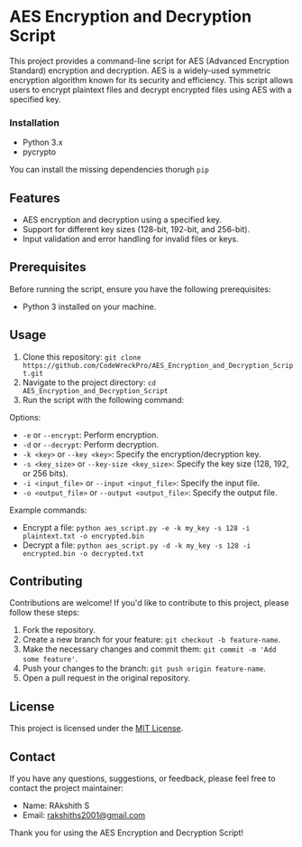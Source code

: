 # AES Encryption and Decryption Script

This project provides a command-line script for AES (Advanced Encryption Standard) encryption and decryption. AES is a widely-used symmetric encryption algorithm known for its security and efficiency. This script allows users to encrypt plaintext files and decrypt encrypted files using AES with a specified key.

### Installation
* Python 3.x
* pycrypto

You can install the missing dependencies thorugh `pip`

## Features

- AES encryption and decryption using a specified key.
- Support for different key sizes (128-bit, 192-bit, and 256-bit).
- Input validation and error handling for invalid files or keys.

## Prerequisites

Before running the script, ensure you have the following prerequisites:

- Python 3 installed on your machine.

## Usage

1. Clone this repository: `git clone https://github.com/CodeWreckPro/AES_Encryption_and_Decryption_Script.git`
2. Navigate to the project directory: `cd AES_Encryption_and_Decryption_Script`
3. Run the script with the following command:


Options:
- `-e` or `--encrypt`: Perform encryption.
- `-d` or `--decrypt`: Perform decryption.
- `-k <key>` or `--key <key>`: Specify the encryption/decryption key.
- `-s <key_size>` or `--key-size <key_size>`: Specify the key size (128, 192, or 256 bits).
- `-i <input_file>` or `--input <input_file>`: Specify the input file.
- `-o <output_file>` or `--output <output_file>`: Specify the output file.

Example commands:
- Encrypt a file: `python aes_script.py -e -k my_key -s 128 -i plaintext.txt -o encrypted.bin`
- Decrypt a file: `python aes_script.py -d -k my_key -s 128 -i encrypted.bin -o decrypted.txt`

## Contributing

Contributions are welcome! If you'd like to contribute to this project, please follow these steps:

1. Fork the repository.
2. Create a new branch for your feature: `git checkout -b feature-name`.
3. Make the necessary changes and commit them: `git commit -m 'Add some feature'`.
4. Push your changes to the branch: `git push origin feature-name`.
5. Open a pull request in the original repository.

## License

This project is licensed under the [MIT License](LICENSE).

## Contact

If you have any questions, suggestions, or feedback, please feel free to contact the project maintainer:

- Name: RAkshith S
- Email: rakshiths2001@gmail.com

Thank you for using the AES Encryption and Decryption Script!
